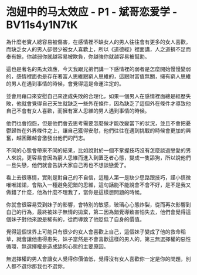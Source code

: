 # 泡妞中的马太效应 - P1 - 斌哥恋爱学 - BV11s4y1N7tK

為什麼老實人總容易被傷害，在感情裡不缺女人的男人往往會有更多的女人喜歡，而缺乏女人的男人卻很少被女人喜歡上，所以《道德經》裡面講，人之道損不足而奉有餘，你越弱你就越容易被欺負，你越強你就越容易被幫助。

這也是著名的馬太效應，今天我跟兄弟們講一下感情裡的弱者是怎麼開始慢慢變弱的，感情裡面也是存在著富人思維跟窮人思維的，這跟財富值無關，擁有窮人思維的男人在遇到事情的時候，會覺得這是命運注定的。

並會用藉口來安慰自己來達成失敗的合理化，如果一個男人在感情裡面總是經歷失敗，他就會覺得自己天生就缺乏一些外在條件，因為缺乏了這個外在條件才導致他自己不會有女人喜歡，而擁有富人思維的男人遇到事情的時候。

他們也會抱怨，但是他們會去思考需要怎麼做才能改變當下的狀況，並且不會把憂鬱歸咎在外界條件之上，讓自己獲得安慰，他們往往在遇到挑戰的時候會更加的興奮，越困難越會激發出他們的鬥志。

不同的心態會帶來不同的結果，比如說對於一個不掌握技巧沒有怎麼談過戀愛的男人來說，更容易會因為窮人思維而進入到匱乏者心態，變成一隻舔狗，所以說他們一旦失戀，他們就會告訴大家自己再也不想談戀愛了。

看上去很專情，實則是對自己的不自信，這種人第一是缺少思路跟技巧，謹小慎微唯唯諾諾，會陷入一種避免犯錯的思維，這句話能不能說會不會不好，是不是我又做錯了什麼，他為什麼不理我了，當你是這樣想問題的時候。

你就會很容易受到妹子的影響，會特別的敏感，玻璃心心態炸裂，從而再次影響到自己的行為，最終被妹子無情的拋棄，第二因為錯覺導致害怕失去，他們會覺得這個妹子對他來說是稀有的，從而導致了他貶低了自身的價值。

覺得這個世界上可能只有很少的女人會喜歡上自己，這個妹子變成了他的救命稻草，就會讓他患得患失，妹子當然是不會喜歡這樣的男人的，第三無選擇權的惡性循環，無選擇權是造成舔狗心態的主要原因。

無選擇權的男人會讓女人覺得你價值低，覺得沒有女人喜歡你一定是你的問題，別人都不選你那我也不選你。